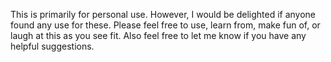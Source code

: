 This is primarily for personal use. However, I would be delighted if anyone found any use for these. Please feel free to use, learn from, make fun of, or laugh at this as you see fit. Also feel free to let me know if you have any helpful suggestions.

